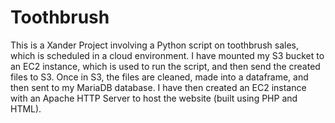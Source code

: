 # Toothbrush
This is a Xander Project involving a Python script on toothbrush sales, which is scheduled in a cloud environment. I have mounted my S3 bucket to an EC2 instance, which is used to run the script, and then send the created files to S3. Once in S3, the files are cleaned, made into a dataframe, and then sent to my MariaDB database. I have then created an EC2 instance with an Apache HTTP Server to host the website (built using PHP and HTML). 
